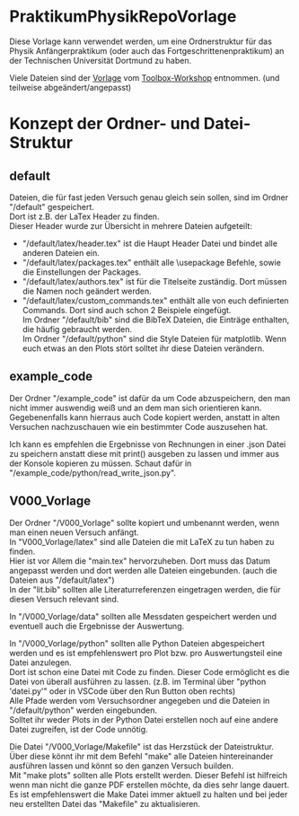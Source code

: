 # PraktikumPhysikRepoVorlage

Diese Vorlage kann verwendet werden, um eine Ordnerstruktur für das Physik Anfängerpraktikum (oder auch das Fortgeschrittenenpraktikum) an der Technischen Universität Dortmund zu haben.  

Viele Dateien sind der [Vorlage](https://github.com/pep-dortmund/toolbox-workshop/tree/master/latex-template) vom [Toolbox-Workshop](https://toolbox.pep-dortmund.org/) entnommen. (und teilweise abgeändert/angepasst)  

# Konzept der Ordner- und Datei-Struktur

## default

Dateien, die für fast jeden Versuch genau gleich sein sollen, sind im Ordner "/default" gespeichert.  
Dort ist z.B. der LaTex Header zu finden.  
Dieser Header wurde zur Übersicht in mehrere Dateien aufgeteilt:  
- "/default/latex/header.tex" ist die Haupt Header Datei und bindet alle anderen Dateien ein.  
- "/default/latex/packages.tex" enthält alle \usepackage Befehle, sowie die Einstellungen der Packages.  
- "/default/latex/authors.tex" ist für die Titelseite zuständig. Dort müssen die Namen noch geändert werden.  
- "/default/latex/custom_commands.tex" enthält alle von euch definierten Commands. Dort sind auch schon 2 Beispiele eingefügt.  
Im Ordner "/default/bib" sind die BibTeX Dateien, die Einträge enthalten, die häufig gebraucht werden.  
Im Ordner "/default/python" sind die Style Dateien für matplotlib. Wenn euch etwas an den Plots stört solltet ihr diese Dateien verändern.  

## example_code

Der Ordner "/example_code" ist dafür da um Code abzuspeichern, den man nicht immer auswendig weiß und an dem man sich orientieren kann. 
Gegebenenfalls kann hierraus auch Code kopiert werden, anstatt in alten Versuchen nachzuschauen wie ein bestimmter Code auszusehen hat.  

Ich kann es empfehlen die Ergebnisse von Rechnungen in einer .json Datei zu speichern anstatt diese mit print() ausgeben zu lassen und immer aus der Konsole kopieren zu müssen. Schaut dafür in "/example_code/python/read_write_json.py".

## V000_Vorlage

Der Ordner "/V000_Vorlage" sollte kopiert und umbenannt werden, wenn man einen neuen Versuch anfängt.  
In "V000_Vorlage/latex" sind alle Dateien die mit LaTeX zu tun haben zu finden.  
Hier ist vor Allem die "main.tex" hervorzuheben. Dort muss das Datum angepasst werden und dort werden alle Dateien eingebunden. (auch die Dateien aus "/default/latex")  
In der "lit.bib" sollten alle Literaturreferenzen eingetragen werden, die für diesen Versuch relevant sind.  

In "/V000_Vorlage/data" sollten alle Messdaten gespeichert werden und eventuell auch die Ergebnisse der Auswertung.  

In "/V000_Vorlage/python" sollten alle Python Dateien abgespeichert werden und es ist empfehlenswert pro Plot bzw. pro Auswertungsteil eine Datei anzulegen.  
Dort ist schon eine Datei mit Code zu finden. Dieser Code ermöglicht es die Datei von überall ausführen zu lassen. (z.B. im Terminal über "python 'datei.py'" oder in VSCode über den Run Button oben rechts)  
Alle Pfade werden vom Versuchsordner angegeben und die Dateien in "/default/python" werden eingebunden.  
Solltet ihr weder Plots in der Python Datei erstellen noch auf eine andere Datei zugreifen, ist der Code unnötig.

Die Datei "/V000_Vorlage/Makefile" ist das Herzstück der Dateistruktur. Über diese könnt ihr mit dem Befehl "make" alle Dateien hintereinander ausführen lassen und könnt so den ganzen Versuch builden.  
Mit "make plots" sollten alle Plots erstellt werden. Dieser Befehl ist hilfreich wenn man nicht die ganze PDF erstellen möchte, da dies sehr lange dauert.  
Es ist empfehlenswert die Make Datei immer aktuell zu halten und bei jeder neu erstellten Datei das "Makefile" zu aktualisieren.  
